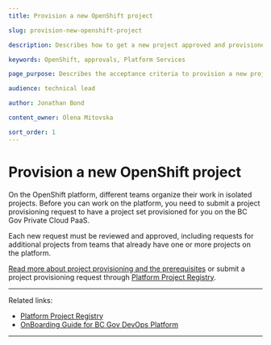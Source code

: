 ```yaml
---
title: Provision a new OpenShift project

slug: provision-new-openshift-project

description: Describes how to get a new project approved and provisioned in OpenShift

keywords: OpenShift, approvals, Platform Services

page_purpose: Describes the acceptance criteria to provision a new project on the OpenShift platform and the process to get the project setup.

audience: technical lead

author: Jonathan Bond

content_owner: Olena Mitovska

sort_order: 1
---
```


# Provision a new OpenShift project

On the OpenShift platform, different teams organize their work in isolated projects. Before you can work on the platform, you need to submit a project provisioning request to have a project set provisioned for you on the BC Gov Private Cloud PaaS.

Each new request must be reviewed and approved, including requests for additional projects from teams that already have one or more projects on the platform.

[Read more about project provisioning and the prerequisites](https://cloud.gov.bc.ca/private-cloud/our-products-in-the-private-cloud-paas/project-registry/) or submit a project provisioning request through [Platform Project Registry](https://registry.developer.gov.bc.ca/login).

---

Related links:

- [Platform Project Registry](https://registry.developer.gov.bc.ca/login)
- [OnBoarding Guide for BC Gov DevOps Platform](https://docs.google.com/presentation/d/1UcT0b2YTPki_o0et9ZCLKv8vF19eYakJQitU85TAeD4/edit?usp=sharing)

---
